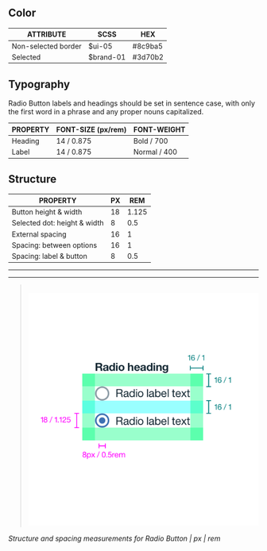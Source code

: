 ## Color

| ATTRIBUTE               | SCSS      | HEX       |
|---------------------|-----------|-----------|
| Non-selected border | $ui-05    | #8c9ba5   |
| Selected            | $brand-01 | #3d70b2   |

## Typography

Radio Button labels and headings should be set in sentence case, with only the first word in a phrase and any proper nouns capitalized.

| PROPERTY | FONT-SIZE (px/rem)   | FONT-WEIGHT  |
|----------|-----------------|--------------|
| Heading  | 14 / 0.875 | Bold / 700   |
| Label    | 14 / 0.875 | Normal / 400 |

## Structure

| PROPERTY                     | PX | REM   |
|------------------------------|----|-------|
| Button height & width        | 18 | 1.125 |
| Selected dot: height & width | 8  | 0.5   |
| External spacing             | 16 | 1     |
| Spacing: between options     | 16 | 1     |
| Spacing: label & button      | 8  | 0.5   |

---
***
> 
![Structure and spacing measurements for a radio button](images/radio-button-style-1.png)

_Structure and spacing measurements for Radio Button | px | rem_
